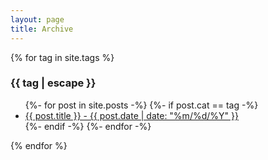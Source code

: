 ```yaml
---
layout: page
title: Archive
---
```


{% for tag in site.tags %}
  <h3>{{ tag | escape }}</h3>
  <ul>
    {%- for post in site.posts -%}
      {%- if post.cat == tag -%}
        <li><a href="{{ post.url }}">{{ post.title }} - {{ post.date | date: "%m/%d/%Y" }}</a></li>
      {%- endif -%}
    {%- endfor -%}
  </ul>
{% endfor %}
